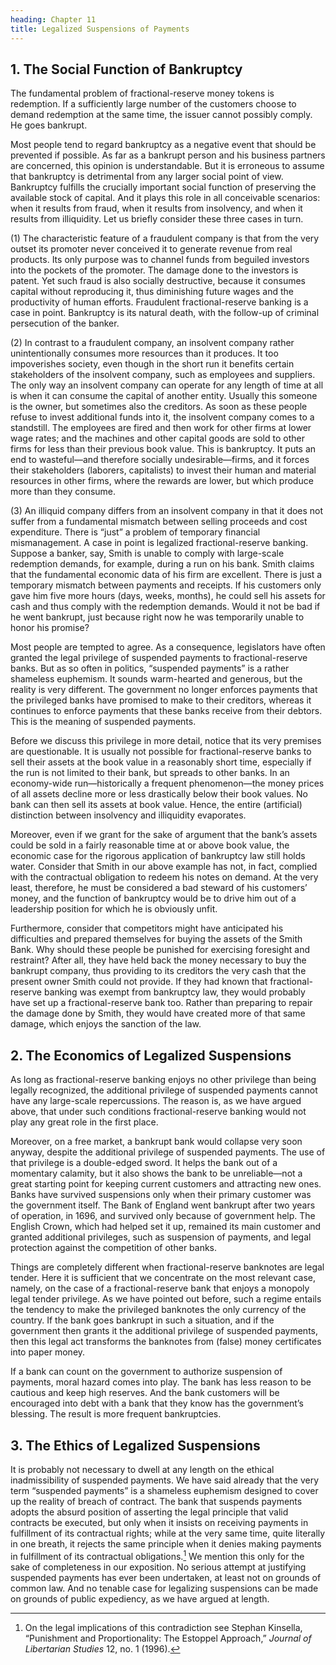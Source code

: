```yaml
---
heading: Chapter 11
title: Legalized Suspensions of Payments
---
```


## 1. The Social Function of Bankruptcy

The fundamental problem of fractional-reserve money tokens is redemption. If a sufficiently large number of the customers choose to demand redemption at the same time, the issuer cannot possibly comply. He goes bankrupt.

Most people tend to regard bankruptcy as a negative event that should be prevented if possible. As far as a bankrupt person and his business partners are concerned, this opinion is understandable. But it is erroneous to assume that bankruptcy is detrimental from any larger social point of view. Bankruptcy fulfills the crucially important social function of preserving the available stock of capital. And it plays this role in all conceivable scenarios: when it results from fraud, when it results from insolvency, and when it results from illiquidity. Let us briefly consider these three cases in turn.

(1) The characteristic feature of a fraudulent company is that from the very outset its promoter never conceived it to generate revenue from real products. Its only purpose was to channel funds from beguiled investors into the pockets of the promoter. The damage done to the investors is patent. Yet such fraud is also socially destructive, because it consumes capital without reproducing it, thus diminishing future wages and the productivity of human efforts. Fraudulent fractional-reserve banking is a case in point. Bankruptcy is its natural death, with the follow-up of criminal persecution of the banker.

(2) In contrast to a fraudulent company, an insolvent company rather unintentionally consumes more resources than it produces. It too impoverishes society, even though in the short run it benefits certain stakeholders of the insolvent company, such as employees and suppliers. The only way an insolvent company can operate for any length of time at all is when it can consume the capital of another entity. Usually this someone is the owner, but sometimes also the creditors. As soon as these people refuse to invest additional funds into it, the insolvent company comes to a standstill. The employees are fired and then work for other firms at lower wage rates; and the machines and other capital goods are sold to other firms for less than their previous book value. This is bankruptcy. It puts an end to wasteful—and therefore socially undesirable—firms, and it forces their stakeholders (laborers, capitalists) to invest their human and material resources in other firms, where the rewards are lower, but which produce more than they consume.

(3) An illiquid company differs from an insolvent company in that it does not suffer from a fundamental mismatch between selling proceeds and cost expenditure. There is “just” a problem of temporary financial mismanagement. A case in point is legalized fractional-reserve banking. Suppose a banker, say, Smith is unable to comply with large-scale redemption demands, for example, during a run on his bank. Smith claims that the fundamental economic data of his firm are excellent. There is just a temporary mismatch between payments and receipts. If his customers only gave him five more hours (days, weeks, months), he could sell his assets for cash and thus comply with the redemption demands. Would it not be bad if he went bankrupt, just because right now he was temporarily unable to honor his promise?

Most people are tempted to agree. As a consequence, legislators have often granted the legal privilege of suspended payments to fractional-reserve banks. But as so often in politics, “suspended payments” is a rather shameless euphemism. It sounds warm-hearted and generous, but the reality is very different. The government no longer enforces payments that the privileged banks have promised to make to their creditors, whereas it continues to enforce payments that these banks receive from their debtors. This is the meaning of suspended payments.

Before we discuss this privilege in more detail, notice that its very premises are questionable. It is usually not possible for fractional-reserve banks to sell their assets at the book value in a reasonably short time, especially if the run is not limited to their bank, but spreads to other banks. In an economy-wide run—historically a frequent phenomenon—the money prices of all assets decline more or less drastically below their book values. No bank can then sell its assets at book value. Hence, the entire (artificial) distinction between insolvency and illiquidity evaporates.

Moreover, even if we grant for the sake of argument that the bank’s assets could be sold in a fairly reasonable time at or above book value, the economic case for the rigorous application of bankruptcy law still holds water. Consider that Smith in our above example has not, in fact, complied with the contractual obligation to redeem his notes on demand. At the very least, therefore, he must be considered a bad steward of his customers’ money, and the function of bankruptcy would be to drive him out of a leadership position for which he is obviously unfit.

Furthermore, consider that competitors might have anticipated his difficulties and prepared themselves for buying the assets of the Smith Bank. Why should these people be punished for exercising foresight and restraint? After all, they have held back the money necessary to buy the bankrupt company, thus providing to its creditors the very cash that the present owner Smith could not provide. If they had known that fractional-reserve banking was exempt from bankruptcy law, they would probably have set up a fractional-reserve bank too. Rather than preparing to repair the damage done by Smith, they would have created more of that same damage, which enjoys the sanction of the law.

## 2. The Economics of Legalized Suspensions

As long as fractional-reserve banking enjoys no other privilege than being legally recognized, the additional privilege of suspended payments cannot have any large-scale repercussions. The reason is, as we have argued above, that under such conditions fractional-reserve banking would not play any great role in the first place.

Moreover, on a free market, a bankrupt bank would collapse very soon anyway, despite the additional privilege of suspended payments. The use of that privilege is a double-edged sword. It helps the bank out of a momentary calamity, but it also shows the bank to be unreliable—not a great starting point for keeping current customers and attracting new ones. Banks have survived suspensions only when their primary customer was the government itself. The Bank of England went bankrupt after two years of operation, in 1696, and survived only because of government help. The English Crown, which had helped set it up, remained its main customer and granted additional privileges, such as suspension of payments, and legal protection against the competition of other banks.

Things are completely different when fractional-reserve banknotes are legal tender. Here it is sufficient that we concentrate on the most relevant case, namely, on the case of a fractional-reserve bank that enjoys a monopoly legal tender privilege. As we have pointed out before, such a regime entails the tendency to make the privileged banknotes the only currency of the country. If the bank goes bankrupt in such a situation, and if the government then grants it the additional privilege of suspended payments, then this legal act transforms the banknotes from (false) money certificates into paper money.

If a bank can count on the government to authorize suspension of payments, moral hazard comes into play. The bank has less reason to be cautious and keep high reserves. And the bank customers will be encouraged into debt with a bank that they know has the government’s blessing. The result is more frequent bankruptcies.

## 3. The Ethics of Legalized Suspensions

It is probably not necessary to dwell at any length on the ethical inadmissibility of suspended payments. We have said already that the very term “suspended payments” is a shameless euphemism designed to cover up the reality of breach of contract. The bank that suspends payments adopts the absurd position of asserting the legal principle that valid contracts be executed, but only when it insists on receiving payments in fulfillment of its contractual rights; while at the very same time, quite literally in one breath, it rejects the same principle when it denies making payments in fulfillment of its contractual obligations.[^1] We mention this only for the sake of completeness in our exposition. No serious attempt at justifying suspended payments has ever been undertaken, at least not on grounds of common law. And no tenable case for legalizing suspensions can be made on grounds of public expediency, as we have argued at length.

[^1]: On the legal implications of this contradiction see Stephan Kinsella, “Punishment and Proportionality: The Estoppel Approach,” _Journal of Libertarian Studies_ 12, no. 1 (1996).
